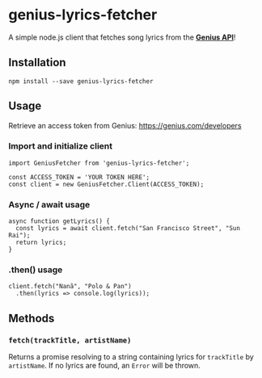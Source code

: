 # genius-lyrics-fetcher

A simple node.js client that fetches song lyrics from the [**Genius API**](https://docs.genius.com/)!

## Installation

```
npm install --save genius-lyrics-fetcher
```

## Usage

Retrieve an access token from Genius: https://genius.com/developers

### Import and initialize client

```
import GeniusFetcher from 'genius-lyrics-fetcher';

const ACCESS_TOKEN = 'YOUR TOKEN HERE';
const client = new GeniusFetcher.Client(ACCESS_TOKEN);
```

### Async / await usage

```
async function getLyrics() {
  const lyrics = await client.fetch("San Francisco Street", "Sun Rai");
  return lyrics;
}
```

### .then() usage

```
client.fetch("Nanã", "Polo & Pan")
  .then(lyrics => console.log(lyrics));
```

## Methods

### `fetch(trackTitle, artistName)`

Returns a promise resolving to a string containing lyrics for `trackTitle` by `artistName`. If no lyrics are found, an `Error` will be thrown.

